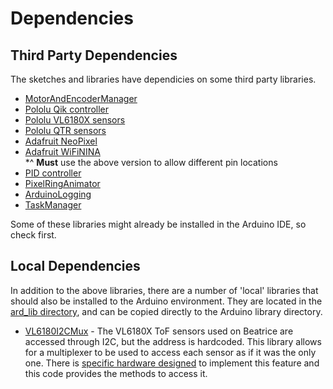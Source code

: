 # Dependencies

## Third Party Dependencies
The sketches and libraries have dependicies on some third party libraries.

- [MotorAndEncoderManager](https://github.com/markwomack/MotorAndEncoderManager)
- [Pololu Qik controller](https://github.com/pololu/qik-arduino)
- [Pololu VL6180X sensors](https://github.com/pololu/vl6180x-arduino)
- [Pololu QTR sensors](https://github.com/pololu/qtr-sensors-arduino)
- [Adafruit NeoPixel](https://github.com/adafruit/Adafruit_NeoPixel)
- [Adafruit WiFiNINA](https://github.com/adafruit/WiFiNINA)<br/>
*^ **Must** use the above version to allow different pin locations
- [PID controller](https://github.com/br3ttb/Arduino-PID-Library)
- [PixelRingAnimator](https://github.com/markwomack/PixelRingAnimator)
- [ArduinoLogging](https://github.com/markwomack/ArduinoLogging)
- [TaskManager](https://github.com/markwomack/TaskManager)

Some of these libraries might already be installed in the Arduino
IDE, so check first.

## Local Dependencies
In addition to the above libraries, there are a number of 'local'
libraries that should also be installed to the Arduino environment.
They are located in the [ard_lib directory](https://github.com/markwomack/robotics/tree/main/ard_lib),
and can be copied directly to the Arduino library directory.

- [VL6180I2CMux](https://github.com/markwomack/robotics/tree/main/ard_lib/VL6180I2CMux) -
  The VL6180X ToF sensors used on Beatrice are accessed through I2C, but the address is
  hardcoded. This library allows for a multiplexer to be used to access each sensor as
  if it was the only one. There is 
  [specific hardware designed](https://github.com/markwomack/robotics/tree/main/robot_mark_ii/physical)
  to implement this feature and this code provides the methods to access it.
